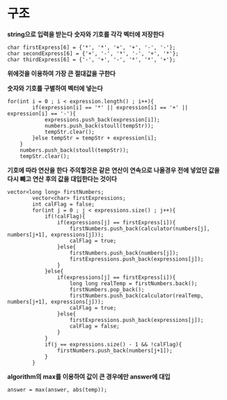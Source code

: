 # 구조
**string으로 입력을 받는다**
**숫자와 기호를 각각 벡터에 저장한다**
```
char firstExpress[6] = {'*', '*', '+', '+', '-', '-'};
char secondExpress[6] = {'+', '-', '*', '-', '+', '*'};
char thirdExpress[6] = {'-', '+', '-', '*', '*', '+'};
```
**위에것을 이용하여 가장 큰 절대값을 구한다**

**숫자와 기호를 구별하여 벡터에 넣는다**
```
for(int i = 0 ; i < expression.length() ; i++){
    	if(expression[i] == '*' || expression[i] == '+' || expression[i] == '-'){
    		expressions.push_back(expression[i]);
    		numbers.push_back(stoull(tempStr));
    		tempStr.clear();
    	}else tempStr = tempStr + expression[i];
    }
    numbers.push_back(stoull(tempStr));
    tempStr.clear();
```

**기호에 따라 연산을 한다**
**주의할것은 같은 연산이 연속으로 나올경우 전에 넣었던 값을 다시 뺴고 연산 후의 값을 대입한다는 것이다**
```
vector<long long> firstNumbers;
   		vector<char> firstExpressions;
    	int calFlag = false;
    	for(int j = 0 ; j < expressions.size() ; j++){
    		if(!calFlag){
    			if(expressions[j] == firstExpress[i]){
    				firstNumbers.push_back(calculator(numbers[j], numbers[j+1], expressions[j]));
    				calFlag = true;
    			}else{
    				firstNumbers.push_back(numbers[j]);
    				firstExpressions.push_back(expressions[j]);
    			}
    		}else{
    			if(expressions[j] == firstExpress[i]){
    				long long realTemp = firstNumbers.back();
    				firstNumbers.pop_back();
    				firstNumbers.push_back(calculator(realTemp, numbers[j+1], expressions[j]));
    				calFlag = true;
    			}else{
    				firstExpressions.push_back(expressions[j]);
    				calFlag = false;
    			}
    		}
    		if(j == expressions.size() - 1 && !calFlag){
    			firstNumbers.push_back(numbers[j+1]);
    		}
    	}
```

**algorithm의 max를 이용하여 값이 큰 경우에만 answer에 대입**
```
answer = max(answer, abs(temp));
```
